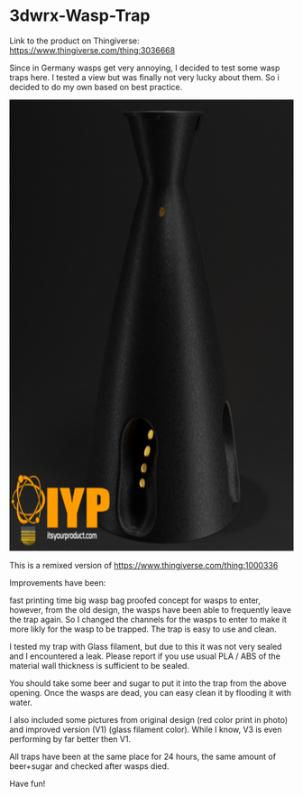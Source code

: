 # 3dwrx-Wasp-Trap


Link to the product on Thingiverse:
https://www.thingiverse.com/thing:3036668


Since in Germany wasps get very annoying, I decided to test some wasp traps here. I tested a view but was finally not very lucky about them. So i decided to do my own based on best practice.

<p align="center">
  <img 
    width="800"
    height="800"
    src="https://github.com/thomaszipf/3dwrx-Wasp-Trap/blob/main/Images/Wasp-Trap.PNG"
  >
</p>

This is a remixed version of https://www.thingiverse.com/thing:1000336

Improvements have been:

fast printing time
big wasp bag
proofed concept for wasps to enter, however, from the old design, the wasps have been able to frequently leave the trap again. So I changed the channels for the wasps to enter to make it more likly for the wasp to be trapped.
The trap is easy to use and clean.

I tested my trap with Glass filament, but due to this it was not very sealed and I encountered a leak. Please report if you use usual PLA / ABS of the material wall thickness is sufficient to be sealed.

You should take some beer and sugar to put it into the trap from the above opening.
Once the wasps are dead, you can easy clean it by flooding it with water.

I also included some pictures from original design (red color print in photo) and improved version (V1) (glass filament color).
While I know, V3 is even performing by far better then V1.

All traps have been at the same place for 24 hours, the same amount of beer+sugar and checked after wasps died.

Have fun!
